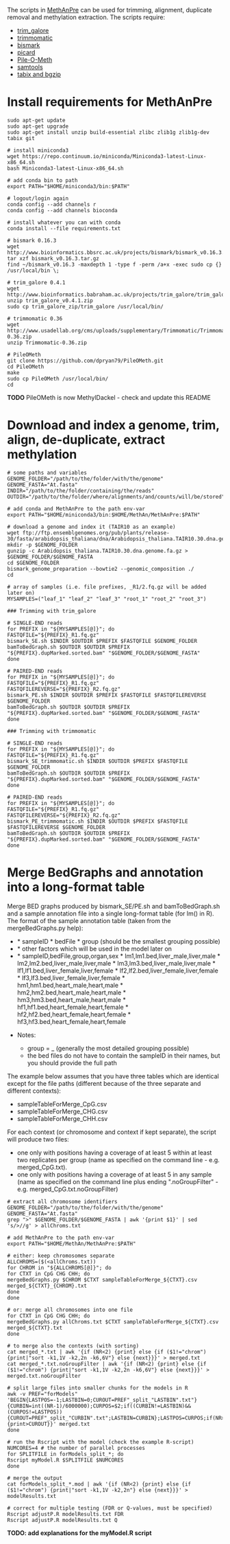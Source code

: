 The scripts in [MethAnPre](MethAnPre) can be used for trimming, alignment, duplicate removal and methylation extraction. The scripts require:

* [trim_galore](http://www.bioinformatics.babraham.ac.uk/projects/trim_galore/)
* [trimmomatic](http://www.usadellab.org/cms/?page=trimmomatic)
* [bismark](http://www.bioinformatics.babraham.ac.uk/projects/bismark/)
* [picard](https://broadinstitute.github.io/picard)
* [Pile-O-Meth](https://bioconda.github.io/recipes/pileometh/README.html)
* [samtools](https://github.com/samtools/samtools)
* [tabix and bgzip](http://www.htslib.org/doc/tabix.html)


# Install requirements for MethAnPre

```SH
sudo apt-get update
sudo apt-get upgrade
sudo apt-get install unzip build-essential zlibc zlib1g zlib1g-dev tabix git

# install miniconda3
wget https://repo.continuum.io/miniconda/Miniconda3-latest-Linux-x86_64.sh
bash Miniconda3-latest-Linux-x86_64.sh

# add conda bin to path
export PATH="$HOME/miniconda3/bin:$PATH"

# logout/login again
conda config --add channels r
conda config --add channels bioconda

# install whatever you can with conda
conda install --file requirements.txt

# bismark 0.16.3
wget http://www.bioinformatics.bbsrc.ac.uk/projects/bismark/bismark_v0.16.3.tar.gz
tar xzf bismark_v0.16.3.tar.gz
find ~/bismark_v0.16.3 -maxdepth 1 -type f -perm /a+x -exec sudo cp {} /usr/local/bin \;

# trim_galore 0.4.1
wget http://www.bioinformatics.babraham.ac.uk/projects/trim_galore/trim_galore_v0.4.1.zip
unzip trim_galore_v0.4.1.zip
sudo cp trim_galore_zip/trim_galore /usr/local/bin/

# trimmomatic 0.36
wget http://www.usadellab.org/cms/uploads/supplementary/Trimmomatic/Trimmomatic-0.36.zip
unzip Trimmomatic-0.36.zip

# PileOMeth
git clone https://github.com/dpryan79/PileOMeth.git
cd PileOMeth
make
sudo cp PileOMeth /usr/local/bin/
cd
```

**TODO** PileOMeth is now MethylDackel - check and update this README


# Download and index a genome, trim, align, de-duplicate, extract methylation

```SH
# some paths and variables
GENOME_FOLDER="/path/to/the/folder/with/the/genome"
GENOME_FASTA="At.fasta"
INDIR="/path/to/the/folder/containing/the/reads"
OUTDIR="/path/to/the/folder/where/alignments/and/counts/will/be/stored"

# add conda and MethAnPre to the path env-var
export PATH="$HOME/miniconda3/bin:$HOME/MethAn/MethAnPre:$PATH"

# download a genome and index it (TAIR10 as an example)
wget ftp://ftp.ensemblgenomes.org/pub/plants/release-30/fasta/arabidopsis_thaliana/dna/Arabidopsis_thaliana.TAIR10.30.dna.genome.fa.gz
mkdir -p $GENOME_FOLDER
gunzip -c Arabidopsis_thaliana.TAIR10.30.dna.genome.fa.gz > $GENOME_FOLDER/$GENOME_FASTA
cd $GENOME_FOLDER
bismark_genome_preparation --bowtie2 --genomic_composition ./
cd

# array of samples (i.e. file prefixes, _R1/2.fq.gz will be added later on)
MYSAMPLES=("leaf_1" "leaf_2" "leaf_3" "root_1" "root_2" "root_3")

### Trimming with trim_galore

# SINGLE-END reads
for PREFIX in "${MYSAMPLES[@]}"; do
FASTQFILE="${PREFIX}_R1.fq.gz"
bismark_SE.sh $INDIR $OUTDIR $PREFIX $FASTQFILE $GENOME_FOLDER
bamToBedGraph.sh $OUTDIR $OUTDIR $PREFIX "${PREFIX}.dupMarked.sorted.bam" "$GENOME_FOLDER/$GENOME_FASTA"
done

# PAIRED-END reads
for PREFIX in "${MYSAMPLES[@]}"; do
FASTQFILE="${PREFIX}_R1.fq.gz"
FASTQFILEREVERSE="${PREFIX}_R2.fq.gz"
bismark_PE.sh $INDIR $OUTDIR $PREFIX $FASTQFILE $FASTQFILEREVERSE $GENOME_FOLDER
bamToBedGraph.sh $OUTDIR $OUTDIR $PREFIX "${PREFIX}.dupMarked.sorted.bam" "$GENOME_FOLDER/$GENOME_FASTA"
done

### Trimming with trimmomatic

# SINGLE-END reads
for PREFIX in "${MYSAMPLES[@]}"; do
FASTQFILE="${PREFIX}_R1.fq.gz"
bismark_SE_trimmomatic.sh $INDIR $OUTDIR $PREFIX $FASTQFILE $GENOME_FOLDER
bamToBedGraph.sh $OUTDIR $OUTDIR $PREFIX "${PREFIX}.dupMarked.sorted.bam" "$GENOME_FOLDER/$GENOME_FASTA"
done

# PAIRED-END reads
for PREFIX in "${MYSAMPLES[@]}"; do
FASTQFILE="${PREFIX}_R1.fq.gz"
FASTQFILEREVERSE="${PREFIX}_R2.fq.gz"
bismark_PE_trimmomatic.sh $INDIR $OUTDIR $PREFIX $FASTQFILE $FASTQFILEREVERSE $GENOME_FOLDER
bamToBedGraph.sh $OUTDIR $OUTDIR $PREFIX "${PREFIX}.dupMarked.sorted.bam" "$GENOME_FOLDER/$GENOME_FASTA"
done
```


# Merge BedGraphs and annotation into a long-format table

Merge BED graphs produced by bismark_SE/PE.sh and bamToBedGraph.sh and a sample annotation file into a single long-format table (for lm() in R). The format of the sample annotation table (taken from the mergeBedGraphs.py help):

* <required columns>
    * sampleID
    * bedFile
    * group (should be the smallest grouping possible)

* <optional columns>
    * other factors which will be used in the model later on

* <example>
    * sampleID,bedFile,group,organ,sex
    * lm1,lm1.bed,liver_male,liver,male
    * lm2,lm2.bed,liver_male,liver,male
    * lm3,lm3.bed,liver_male,liver,male
    * lf1,lf1.bed,liver_female,liver,female
    * lf2,lf2.bed,liver_female,liver,female
    * lf3,lf3.bed,liver_female,liver,female
    * hm1,hm1.bed,heart_male,heart,male
    * hm2,hm2.bed,heart_male,heart,male
    * hm3,hm3.bed,heart_male,heart,male
    * hf1,hf1.bed,heart_female,heart,female
    * hf2,hf2.bed,heart_female,heart,female
    * hf3,hf3.bed,heart_female,heart,female

* Notes:
    * group = <organ>_<sex> (generally the most detailed grouping possible)
    * the bed files do not have to contain the sampleID in their names, but you should provide the full path

The example below assumes that you have three tables which are identical except for the file paths (different because of the three separate and different contexts):

* sampleTableForMerge_CpG.csv
* sampleTableForMerge_CHG.csv
* sampleTableForMerge_CHH.csv

For each context (or chromosome and context if kept separate), the script will produce two files:
* one only with positions having a coverage of at least 5 within at least two replicates per group (name as specified on the command line - e.g. merged_CpG.txt).
* one only with positions having a coverage of at least 5 in any sample (name as specified on the command line plus ending ".noGroupFilter" - e.g. merged_CpG.txt.noGroupFilter)


```SH
# extract all chromosome identifiers
GENOME_FOLDER="/path/to/the/folder/with/the/genome"
GENOME_FASTA="At.fasta"
grep ">" $GENOME_FOLDER/$GENOME_FASTA | awk '{print $1}' | sed 's/>//g' > allChroms.txt

# add MethAnPre to the path env-var
export PATH="$HOME/MethAn/MethAnPre:$PATH"

# either: keep chromosomes separate
ALLCHROMS=($(<allChroms.txt))
for CHROM in "${ALLCHROMS[@]}"; do
for CTXT in CpG CHG CHH; do
mergeBedGraphs.py $CHROM $CTXT sampleTableForMerge_${CTXT}.csv merged_${CTXT}_{CHROM}.txt
done
done

# or: merge all chromosomes into one file
for CTXT in CpG CHG CHH; do
mergeBedGraphs.py allChroms.txt $CTXT sampleTableForMerge_${CTXT}.csv merged_${CTXT}.txt
done

# to merge also the contexts (with sorting)
cat merged_*.txt | awk '{if (NR<2) {print} else {if ($1!="chrom") {print|"sort -k1,1V -k2,2n -k6,6V"} else {next}}}' > merged.txt
cat merged_*.txt.noGroupFilter | awk '{if (NR<2) {print} else {if ($1!="chrom") {print|"sort -k1,1V -k2,2n -k6,6V"} else {next}}}' > merged.txt.noGroupFilter

# split large files into smaller chunks for the models in R
awk -v PREF="forModels" 'BEGIN{LASTPOS=-1;LASTBIN=0;CUROUT=PREF"_split_"LASTBIN".txt"}{CURBIN=int((NR-1)/6000000);CURPOS=$2;if((CURBIN!=LASTBIN)&&(CURPOS!=LASTPOS)){CUROUT=PREF"_split_"CURBIN".txt";LASTBIN=CURBIN};LASTPOS=CURPOS;if(NR>1){print>CUROUT}}' merged.txt
done

# run the Rscript with the model (check the example R-script)
NUMCORES=4 # the number of parallel processes
for SPLITFILE in forModels_split_*; do
Rscript myModel.R $SPLITFILE $NUMCORES
done

# merge the output
cat forModels_split_*.mod | awk '{if (NR<2) {print} else {if ($1!="chrom") {print|"sort -k1,1V -k2,2n"} else {next}}}' > modelResults.txt

# correct for multiple testing (FDR or Q-values, must be specified)
Rscript adjustP.R modelResults.txt FDR
Rscript adjustP.R modelResults.txt Q
```

**TODO: add explanations for the myModel.R script**






